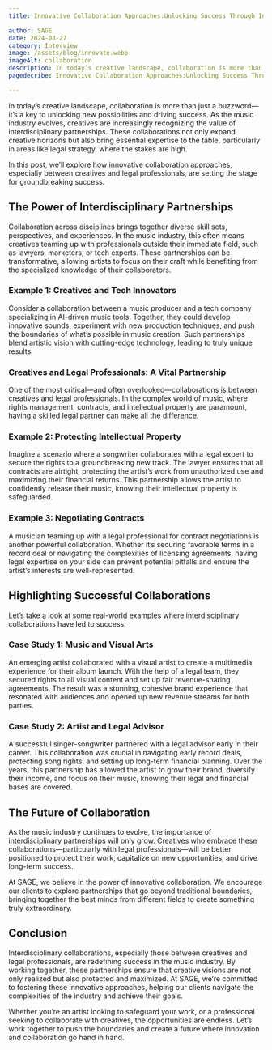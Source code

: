 ```yaml
---
title: Innovative Collaboration Approaches:Unlocking Success Through Interdisciplinary Partnerships

author: SAGE
date: 2024-08-27
category: Interview
image: /assets/blog/innovate.webp
imageAlt: collaboration
description: In today’s creative landscape, collaboration is more than just a buzzword—it’s a key to unlocking new possibilities and driving success. As the music industry evolves, creatives are increasingly recognizing the value of interdisciplinary partnerships. These collaborations not only expand creative horizons but also bring essential expertise to the table, particularly in areas like legal strategy, where the stakes are high. In this post, we’ll explore how innovative collaboration approaches, especially between creatives and legal professionals, are setting the stage for groundbreaking success.
pagedecribe: Innovative Collaboration Approaches:Unlocking Success Through Interdisciplinary Partnerships

---
```


<p>
 In today’s creative landscape, collaboration is more than just a buzzword—it’s a key to unlocking new possibilities and driving success. As the music industry evolves, creatives are increasingly recognizing the value of interdisciplinary partnerships. These collaborations not only expand creative horizons but also bring essential expertise to the table, particularly in areas like legal strategy, where the stakes are high. 
</p>
<p>
  In this post, we’ll explore how innovative collaboration approaches, especially between creatives and legal professionals, are setting the stage for groundbreaking success.
</p>

<h2>The Power of Interdisciplinary Partnerships</h2>

<p>
 Collaboration across disciplines brings together diverse skill sets, perspectives, and experiences. In the music industry, this often means creatives teaming up with professionals outside their immediate field, such as lawyers, marketers, or tech experts. These partnerships can be transformative, allowing artists to focus on their craft while benefiting from the specialized knowledge of their collaborators.
</p>
<h3>Example 1: Creatives and Tech Innovators</h3>
<p>
  Consider a collaboration between a music producer and a tech company specializing in AI-driven music tools. Together, they could develop innovative sounds, experiment with new production techniques, and push the boundaries of what’s possible in music creation. Such partnerships blend artistic vision with cutting-edge technology, leading to truly unique results.
</p>
<h3>Creatives and Legal Professionals: A Vital Partnership</h3>
<p>
 One of the most critical—and often overlooked—collaborations is between creatives and legal professionals. In the complex world of music, where rights management, contracts, and intellectual property are paramount, having a skilled legal partner can make all the difference.
</p>
<h3>Example 2: Protecting Intellectual Property</h3>
<p>
  Imagine a scenario where a songwriter collaborates with a legal expert to secure the rights to a groundbreaking new track. The lawyer ensures that all contracts are airtight, protecting the artist’s work from unauthorized use and maximizing their financial returns. This partnership allows the artist to confidently release their music, knowing their intellectual property is safeguarded.
</p>
<h3>Example 3: Negotiating Contracts</h3>
<p>
  A musician teaming up with a legal professional for contract negotiations is another powerful collaboration. Whether it’s securing favorable terms in a record deal or navigating the complexities of licensing agreements, having legal expertise on your side can prevent potential pitfalls and ensure the artist’s interests are well-represented.
</p>

<h2>Highlighting Successful Collaborations</h2>
<p>
 Let’s take a look at some real-world examples where interdisciplinary collaborations have led to success:
</p>
<h3>Case Study 1: Music and Visual Arts</h3>
<p>
  An emerging artist collaborated with a visual artist to create a multimedia experience for their album launch. With the help of a legal team, they secured rights to all visual content and set up fair revenue-sharing agreements. The result was a stunning, cohesive brand experience that resonated with audiences and opened up new revenue streams for both parties.
</p>
<h3>Case Study 2: Artist and Legal Advisor</h3>
<p>
  A successful singer-songwriter partnered with a legal advisor early in their career. This collaboration was crucial in navigating early record deals, protecting song rights, and setting up long-term financial planning. Over the years, this partnership has allowed the artist to grow their brand, diversify their income, and focus on their music, knowing their legal and financial bases are covered.
</p>
<h2>The Future of Collaboration</h2>
<p>
 As the music industry continues to evolve, the importance of interdisciplinary partnerships will only grow. Creatives who embrace these collaborations—particularly with legal professionals—will be better positioned to protect their work, capitalize on new opportunities, and drive long-term success.
</p>
<p>
  At SAGE, we believe in the power of innovative collaboration. We encourage our clients to explore partnerships that go beyond traditional boundaries, bringing together the best minds from different fields to create something truly extraordinary.
</p>

<h2>Conclusion</h2>
<p>
  Interdisciplinary collaborations, especially those between creatives and legal professionals, are redefining success in the music industry. By working together, these partnerships ensure that creative visions are not only realized but also protected and maximized. At SAGE, we’re committed to fostering these innovative approaches, helping our clients navigate the complexities of the industry and achieve their goals.
</p>
<p>
  Whether you’re an artist looking to safeguard your work, or a professional seeking to collaborate with creatives, the opportunities are endless. Let’s work together to push the boundaries and create a future where innovation and collaboration go hand in hand.
</p>

